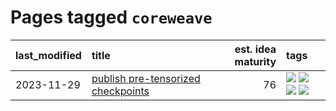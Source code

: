# Pages tagged `coreweave`

|last_modified|title|est. idea maturity|tags
|:---|:---|---:|:---|
|2023-11-29|[publish pre-tensorized checkpoints](../huggingface_tensorized.md)|76|[![](https://img.shields.io/badge/tag-coreweave-3c7f53)](../tags/coreweave.md) [![](https://img.shields.io/badge/tag-open_source-b25b5)](../tags/open_source.md) [![](https://img.shields.io/badge/tag-public_good-fe76cf)](../tags/public_good.md) [![](https://img.shields.io/badge/tag-tensorizor-22d494)](../tags/tensorizor.md)|